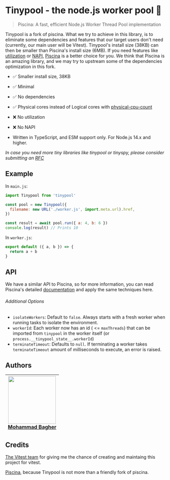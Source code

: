 # Tinypool - the node.js worker pool 🧵

> Piscina: A fast, efficient Node.js Worker Thread Pool implementation

Tinypool is a fork of piscina. What we try to achieve in this library, is to eliminate some dependencies and features that our target users don't need (currently, our main user will be Vitest). Tinypool's install size (38KB) can then be smaller than Piscina's install size (6MB). If you need features like [utilization](https://github.com/piscinajs/piscina#property-utilization-readonly) or [NAPI](https://github.com/piscinajs/piscina#thread-priority-on-linux-systems), [Piscina](https://github.com/piscinajs/piscina) is a better choice for you. We think that Piscina is an amazing library, and we may try to upstream some of the dependencies optimization in this fork.

- ✅ Smaller install size, 38KB
- ✅ Minimal
- ✅ No dependencies
- ✅ Physical cores instead of Logical cores with [physical-cpu-count](https://www.npmjs.com/package/physical-cpu-count)
- ❌ No utilization
- ❌ No NAPI

- Written in TypeScript, and ESM support only. For Node.js 14.x and higher.

_In case you need more tiny libraries like tinypool or tinyspy, please consider submitting an [RFC](https://github.com/tinylibs/rfcs)_

## Example

In `main.js`:

```js
import Tinypool from 'tinypool'

const pool = new Tinypool({
  filename: new URL('./worker.js', import.meta.url).href,
})

const result = await pool.run({ a: 4, b: 6 })
console.log(result) // Prints 10
```

In `worker.js`:

```js
export default ({ a, b }) => {
  return a + b
}
```

## API

We have a similar API to Piscina, so for more information, you can read Piscina's detailed [documentation](https://github.com/piscinajs/piscina#piscina---the-nodejs-worker-pool) and apply the same techniques here.

###### Additional Options

- `isolateWorkers`: Default to `false`. Always starts with a fresh worker when running tasks to isolate the environment.
- `workerId`: Each worker now has an id ( <= `maxThreads`) that can be imported
  from `tinypool` in the worker itself (or `process.__tinypool_state__.workerId`)
- `terminateTimeout`: Defaults to `null`. If terminating a worker takes `terminateTimeout` amount of milliseconds to execute, an error is raised.

## Authors

| <a href="https://github.com/Aslemammad"> <img width='150' src="https://avatars.githubusercontent.com/u/37929992?v=4" /><br> Mohammad Bagher </a> |
| ------------------------------------------------------------------------------------------------------------------------------------------------ |

## Credits

[The Vitest team](https://vitest.dev/) for giving me the chance of creating and maintaing this project for vitest.

[Piscina](https://github.com/piscinajs/piscina), because Tinypool is not more than a friendly fork of piscina.
